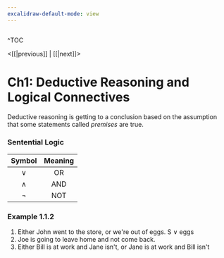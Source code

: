 ```yaml
---
excalidraw-default-mode: view
---
```


```toc

```

^TOC

<[[|previous]] | [[|next]]>

# Ch1: Deductive Reasoning and Logical Connectives

Deductive reasoning is getting to a conclusion based on the assumption that some statements called *premises* are true. 

### Sentential Logic

| Symbol | Meaning |
| :---: | :---: |
| $\vee$ | OR |
| $\wedge$ | AND |
|$\neg$ | NOT |

### Example 1.1.2

1. Either John went to the store, or we're out of eggs.
		S $\vee$ eggs
2. Joe is going to leave home and not come back.
3. Either Bill is at work and Jane isn't, or Jane is at work and Bill isn't



